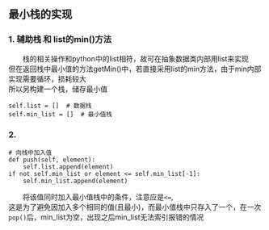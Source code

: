 最小栈的实现
-----
### 1. 辅助栈 和 list的min()方法
　　栈的相关操作和python中的list相符，故可在抽象数据类内部用list来实现<br>
但在返回栈中最小值的方法getMin()中，若直接采用list的min方法，由于min内部实现需要循环，损耗较大<br>
所以另构建一个栈，储存最小值
```pyhton
self.list = []  # 数据栈
self.min_list = []  # 最小值栈
```
### 2.
```pyhton
# 向栈中加入值
def push(self, element):
    self.list.append(element)
if not self.min_list or element <= self.min_list[-1]:  
    self.min_list.append(element)
```
　　将该值同时加入最小值栈中的条件，注意应是`<=`,<br>
  这是为了避免因加入多个相同的值(且最小)，而最小值栈中只存入了一个，在一次`pop()`后，min_list为空，出现之后min_list无法索引报错的情况

